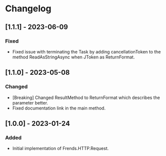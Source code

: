 # Changelog

## [1.1.1] - 2023-06-09
### Fixed
- Fixed issue with terminating the Task by adding cancellationToken to the method ReadAsStringAsync when JToken as ReturnFormat. 

## [1.1.0] - 2023-05-08
### Changed
- [Breaking] Changed ResultMethod to ReturnFormat which describes the parameter better. 
- Fixed documentation link in the main method.

## [1.0.0] - 2023-01-24
### Added
- Initial implementation of Frends.HTTP.Request.
